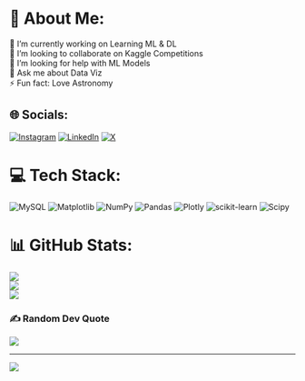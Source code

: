 # 💫 About Me:
🔭 I’m currently working on Learning ML & DL<br>👯 I’m looking to collaborate on Kaggle Competitions<br>🤝 I’m looking for help with ML Models<br>💬 Ask me about Data Viz<br>⚡ Fun fact: Love Astronomy 


## 🌐 Socials:
[![Instagram](https://img.shields.io/badge/Instagram-%23E4405F.svg?logo=Instagram&logoColor=white)](https://instagram.com/davgza) [![LinkedIn](https://img.shields.io/badge/LinkedIn-%230077B5.svg?logo=linkedin&logoColor=white)](https://linkedin.com/in/david-garza1) [![X](https://img.shields.io/badge/X-black.svg?logo=X&logoColor=white)](https://x.com/Davgza) 

# 💻 Tech Stack:
![MySQL](https://img.shields.io/badge/mysql-4479A1.svg?style=for-the-badge&logo=mysql&logoColor=white) ![Matplotlib](https://img.shields.io/badge/Matplotlib-%23ffffff.svg?style=for-the-badge&logo=Matplotlib&logoColor=black) ![NumPy](https://img.shields.io/badge/numpy-%23013243.svg?style=for-the-badge&logo=numpy&logoColor=white) ![Pandas](https://img.shields.io/badge/pandas-%23150458.svg?style=for-the-badge&logo=pandas&logoColor=white) ![Plotly](https://img.shields.io/badge/Plotly-%233F4F75.svg?style=for-the-badge&logo=plotly&logoColor=white) ![scikit-learn](https://img.shields.io/badge/scikit--learn-%23F7931E.svg?style=for-the-badge&logo=scikit-learn&logoColor=white) ![Scipy](https://img.shields.io/badge/SciPy-%230C55A5.svg?style=for-the-badge&logo=scipy&logoColor=%white)
# 📊 GitHub Stats:
![](https://github-readme-stats.vercel.app/api?username=DavGarza&theme=dark&hide_border=false&include_all_commits=false&count_private=false)<br/>
![](https://github-readme-streak-stats.herokuapp.com/?user=DavGarza&theme=dark&hide_border=false)<br/>
![](https://github-readme-stats.vercel.app/api/top-langs/?username=DavGarza&theme=dark&hide_border=false&include_all_commits=false&count_private=false&layout=compact)

### ✍️ Random Dev Quote
![](https://quotes-github-readme.vercel.app/api?type=horizontal&theme=radical)

---
[![](https://visitcount.itsvg.in/api?id=DavGarza&icon=0&color=0)](https://visitcount.itsvg.in)

<!-- Proudly created with GPRM ( https://gprm.itsvg.in ) -->
